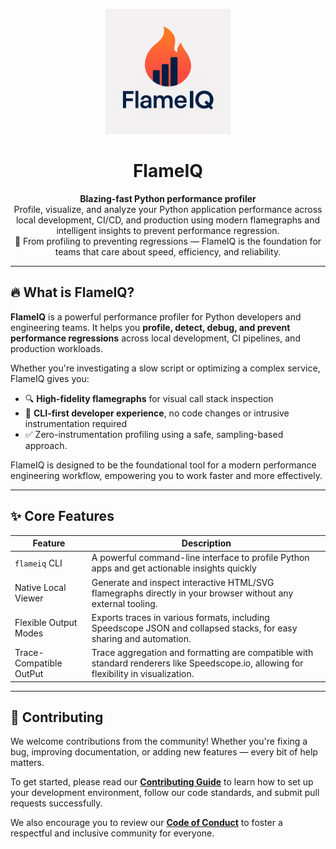 <p align="center">
  <img src="docs/flameiq-logo/flameiq-logo.png" alt="FlameIQ Logo" width="200"/>
</p>

<h1 align="center">FlameIQ</h1>

<p align="center">
  <strong>Blazing-fast Python performance profiler</strong><br/>
  Profile, visualize, and analyze your Python application performance across local development, CI/CD, and production using modern flamegraphs and intelligent insights to prevent performance regression.<br/>
  🚀 From profiling to preventing regressions — FlameIQ is the foundation for teams that care about speed, efficiency, and reliability.
</p>

---

## 🔥 What is FlameIQ?

**FlameIQ** is a powerful performance profiler for Python developers and engineering teams. It helps you **profile, detect, debug, and prevent performance regressions** across local development, CI pipelines, and production workloads.

Whether you're investigating a slow script or optimizing a complex service, FlameIQ gives you:

- 🔍 **High-fidelity flamegraphs** for visual call stack inspection   
- 🧰 **CLI-first developer experience**, no code changes or intrusive instrumentation required
- ✅ Zero-instrumentation profiling using a safe, sampling-based approach.

FlameIQ is designed to be the foundational tool for a modern performance engineering workflow, empowering 
you to work faster and more effectively.

---

## ✨ Core Features

| Feature                          | Description                                                                 |
|----------------------------------|-----------------------------------------------------------------------------|
| `flameiq` CLI   | A powerful command-line interface to profile Python apps and get actionable insights quickly |
| Native Local Viewer         | Generate and inspect interactive HTML/SVG flamegraphs directly in your browser without any external tooling.|
| Flexible Output Modes   | Exports traces in various formats, including Speedscope JSON and collapsed stacks, for easy sharing and automation. |
| Trace-Compatible OutPut | Trace aggregation and formatting are compatible with standard renderers like Speedscope.io, allowing for flexibility in visualization.         |

---

## 👥 Contributing

We welcome contributions from the community! Whether you're fixing a bug, improving documentation, or adding new features — every bit of help matters.

To get started, please read our [**Contributing Guide**](./docs/CONTRIBUTING.md) to learn how to set up your development environment, follow our code standards, and submit pull requests successfully.

We also encourage you to review our [**Code of Conduct**](./docs/CODE_OF_CONDUCT.md) to foster a respectful and inclusive community for everyone.
